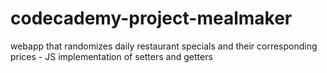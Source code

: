 # codecademy-project-mealmaker
webapp that randomizes daily restaurant specials and their corresponding prices - JS implementation of setters and getters
